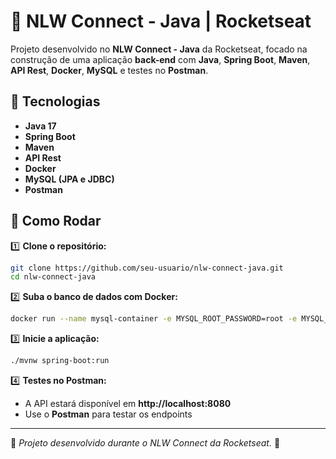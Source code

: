 # 🚀 NLW Connect - Java | Rocketseat  

Projeto desenvolvido no **NLW Connect - Java** da Rocketseat, focado na construção de uma aplicação **back-end** com **Java**, **Spring Boot**, **Maven**, **API Rest**, **Docker**, **MySQL** e testes no **Postman**.  

## 🔧 Tecnologias  

- **Java 17**  
- **Spring Boot**  
- **Maven**  
- **API Rest**  
- **Docker**  
- **MySQL (JPA e JDBC)**  
- **Postman**  

## 🚀 Como Rodar  

1️⃣ **Clone o repositório:**  
```bash
git clone https://github.com/seu-usuario/nlw-connect-java.git
cd nlw-connect-java
```

2️⃣ **Suba o banco de dados com Docker:**  
```bash
docker run --name mysql-container -e MYSQL_ROOT_PASSWORD=root -e MYSQL_DATABASE=nlw_connect -p 3306:3306 -d mysql:latest
```

3️⃣ **Inicie a aplicação:**  
```bash
./mvnw spring-boot:run
```

4️⃣ **Testes no Postman:**  
- A API estará disponível em **http://localhost:8080**  
- Use o **Postman** para testar os endpoints  

---

📌 *Projeto desenvolvido durante o NLW Connect da Rocketseat.* 🚀  
